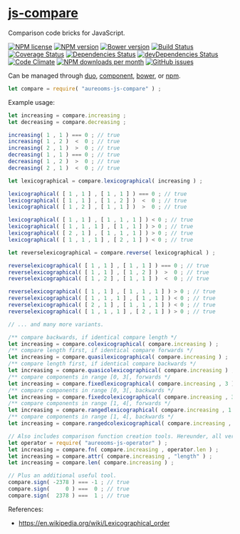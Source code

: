 [js-compare](http://aureooms.github.io/js-compare)
==

Comparison code bricks for JavaScript.

[![NPM license](http://img.shields.io/npm/l/aureooms-js-compare.svg?style=flat)](https://raw.githubusercontent.com/aureooms/js-compare/master/LICENSE)
[![NPM version](http://img.shields.io/npm/v/aureooms-js-compare.svg?style=flat)](https://www.npmjs.org/package/aureooms-js-compare)
[![Bower version](http://img.shields.io/bower/v/aureooms-js-compare.svg?style=flat)](http://bower.io/search/?q=aureooms-js-compare)
[![Build Status](http://img.shields.io/travis/aureooms/js-compare.svg?style=flat)](https://travis-ci.org/aureooms/js-compare)
[![Coverage Status](http://img.shields.io/coveralls/aureooms/js-compare.svg?style=flat)](https://coveralls.io/r/aureooms/js-compare)
[![Dependencies Status](http://img.shields.io/david/aureooms/js-compare.svg?style=flat)](https://david-dm.org/aureooms/js-compare#info=dependencies)
[![devDependencies Status](http://img.shields.io/david/dev/aureooms/js-compare.svg?style=flat)](https://david-dm.org/aureooms/js-compare#info=devDependencies)
[![Code Climate](http://img.shields.io/codeclimate/github/aureooms/js-compare.svg?style=flat)](https://codeclimate.com/github/aureooms/js-compare)
[![NPM downloads per month](http://img.shields.io/npm/dm/aureooms-js-compare.svg?style=flat)](https://www.npmjs.org/package/aureooms-js-compare)
[![GitHub issues](http://img.shields.io/github/issues/aureooms/js-compare.svg?style=flat)](https://github.com/aureooms/js-compare/issues)

Can be managed through [duo](https://github.com/duojs/duo),
[component](https://github.com/componentjs/component),
[bower](https://github.com/bower/bower), or
[npm](https://github.com/npm/npm).

```js
let compare = require( "aureooms-js-compare" ) ;
```

Example usage:

```js
let increasing = compare.increasing ;
let decreasing = compare.decreasing ;

increasing( 1 , 1 ) === 0 ; // true
increasing( 1 , 2 )  <  0 ; // true
increasing( 2 , 1 )  >  0 ; // true
decreasing( 1 , 1 ) === 0 ; // true
decreasing( 1 , 2 )  >  0 ; // true
decreasing( 2 , 1 )  <  0 ; // true

let lexicographical = compare.lexicographical( increasing ) ;

lexicographical( [ 1 , 1 ] , [ 1 , 1 ] ) === 0 ; // true
lexicographical( [ 1 , 1 ] , [ 1 , 2 ] )  <  0 ; // true
lexicographical( [ 1 , 2 ] , [ 1 , 1 ] )  >  0 ; // true

lexicographical( [ 1 , 1 ] , [ 1 , 1 , 1 ] ) < 0 ; // true
lexicographical( [ 1 , 1 , 1 ] , [ 1 , 1 ] ) > 0 ; // true
lexicographical( [ 2 , 1 ] , [ 1 , 1 , 1 ] ) > 0 ; // true
lexicographical( [ 1 , 1 , 1 ] , [ 2 , 1 ] ) < 0 ; // true

let reverselexicographical = compare.reverse( lexicographical ) ;

reverselexicographical( [ 1 , 1 ] , [ 1 , 1 ] ) === 0 ; // true
reverselexicographical( [ 1 , 1 ] , [ 1 , 2 ] )  >  0 ; // true
reverselexicographical( [ 1 , 2 ] , [ 1 , 1 ] )  <  0 ; // true

reverselexicographical( [ 1 , 1 ] , [ 1 , 1 , 1 ] ) > 0 ; // true
reverselexicographical( [ 1 , 1 , 1 ] , [ 1 , 1 ] ) < 0 ; // true
reverselexicographical( [ 2 , 1 ] , [ 1 , 1 , 1 ] ) < 0 ; // true
reverselexicographical( [ 1 , 1 , 1 ] , [ 2 , 1 ] ) > 0 ; // true

// ... and many more variants.

/** compare backwards, if identical compare length */
let increasing = compare.colexicographical( compare.increasing ) ;
/** compare length first, if identical compare forwards */
let increasing = compare.quasilexicographical( compare.increasing ) ;
/** compare length first, if identical compare backwards */
let increasing = compare.quasicolexicographical( compare.increasing ) ;
/** compare components in range [0, 3[, forwards */
let increasing = compare.fixedlexicographical( compare.increasing , 3 ) ;
/** compare components in range [0, 3[, backwards */
let increasing = compare.fixedcolexicographical( compare.increasing , 3 ) ;
/** compare components in range [1, 4[, forwards */
let increasing = compare.rangedlexicographical( compare.increasing , 1 , 4 ) ;
/** compare components in range [1, 4[, backwards */
let increasing = compare.rangedcolexicographical( compare.increasing , 1 , 4 ) ;

// Also includes comparison function creation tools. Hereunder, all versions are equivalent.
let operator = require( "aureooms-js-operator" ) ;
let increasing = compare.fn( compare.increasing , operator.len ) ;
let increasing = compare.attr( compare.increasing , "length" ) ;
let increasing = compare.len( compare.increasing ) ;

// Plus an additional useful tool.
compare.sign( -2378 ) === -1 ; // true
compare.sign(     0 ) ===  0 ; // true
compare.sign(  2378 ) ===  1 ; // true
```

References:

  - https://en.wikipedia.org/wiki/Lexicographical_order

